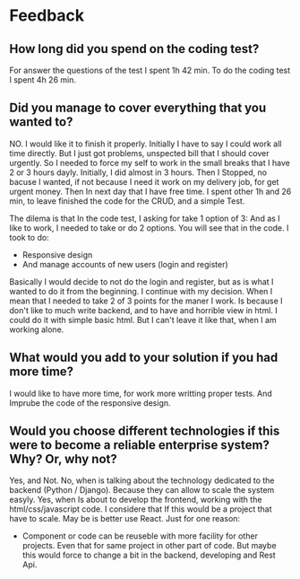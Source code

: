 Feedback
=====

## How long did you spend on the coding test?
For answer the questions of the test I spent 1h 42 min.
To do the coding test I spent 4h 26 min.

## Did you manage to cover everything that you wanted to?
NO. I would like it to finish it properly.
Initially I have to say I could work all time directly. But I just got problems, unspected bill that I should cover urgently. So I needed to force my self to work in the small breaks that I have 2 or 3 hours dayly.
Initially, I did almost in 3 hours. Then I Stopped, no bacuse I wanted, if not because I need it work on my delivery job, for get urgent money. Then In next day that I have free time. I spent other 1h and 26 min, to leave finished the code for the CRUD, and a simple Test.

The dilema is that In the code test, I asking for take 1 option of 3: And as I like to work, I needed to take or do 2 options. You will see that in the code. I took to do:
- Responsive design
- And manage accounts of new users (login and register)

Basically I would decide to not do the login and register, but as is what I wanted to do it from the beginning. I continue with my decision. When I mean that I needed to take 2 of 3 points for the maner I work. Is because I don't like to much write backend, and to have and horrible view in html. I could do it with simple basic html. But I can't leave it like that, when I am working alone.

## What would you add to your solution if you had more time?
I would like to have more time, for work more writting proper tests.
And Imprube the code of the responsive design.

## Would you choose different technologies if this were to become a reliable enterprise system? Why? Or, why not?
Yes, and Not.
No, when is talking about the technology dedicated to the backend (Python / Django). Because they can allow to scale the system easyly.
Yes, when Is about to develop the frontend, working with the html/css/javascript code. I considere that If this would be a project that have to scale. May be is better use React. Just for one reason: 
- Component or code can be reuseble with more facility for other projects. Even that for same project in other part of code.
But maybe this would force to change a bit in the backend, developing and Rest Api.
